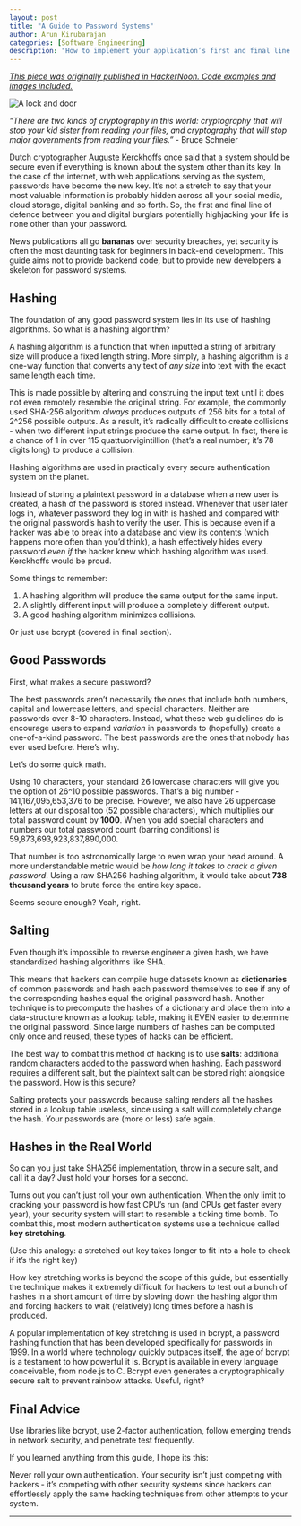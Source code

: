 ```yaml
---
layout: post
title: "A Guide to Password Systems"
author: Arun Kirubarajan
categories: [Software Engineering]
description: "How to implement your application’s first and final line of defense."
---
```


*[This piece was originally published in HackerNoon. Code examples and images included.](https://hackernoon.com/a-6-minute-guide-to-password-systems-52f1857dc0ec)*

![A lock and door](https://cdn-images-1.medium.com/max/2000/1*4IwGiQ87DWBXokwsO9MWsw.jpeg)

_“There are two kinds of cryptography in this world: cryptography that will stop your kid sister from reading your files, and cryptography that will stop major governments from reading your files.”_ - Bruce Schneier

Dutch cryptographer [Auguste Kerckhoffs](https://en.wikipedia.org/wiki/Kerckhoffs%27s_principle) once said that a system should be secure even if everything is known about the system other than its key. In the case of the internet, with web applications serving as the system, passwords have become the new key. It’s not a stretch to say that your most valuable information is probably hidden across all your social media, cloud storage, digital banking and so forth. So, the first and final line of defence between you and digital burglars potentially highjacking your life is none other than your password.

News publications all go **bananas** over security breaches, yet security is often the most daunting task for beginners in back-end development. This guide aims not to provide backend code, but to provide new developers a skeleton for password systems.

## Hashing
The foundation of any good password system lies in its use of hashing algorithms. So what is a hashing algorithm?

A hashing algorithm is a function that when inputted a string of arbitrary size will produce a fixed length string. More simply, a hashing algorithm is a one-way function that converts any text of _any size_ into text with the exact same length each time.

This is made possible by altering and construing the input text until it does not even remotely resemble the original string. For example, the commonly used SHA-256 algorithm _always_ produces outputs of 256 bits for a total of 2^256 possible outputs. As a result, it’s radically difficult to create collisions - when two different input strings produce the same output. In fact, there is a chance of 1 in over 115 quattuorvigintillion (that’s a real number; it’s 78 digits long) to produce a collision. 

Hashing algorithms are used in practically every secure authentication system on the planet. 

Instead of storing a plaintext password in a database when a new user is created, a hash of the password is stored instead. Whenever that user later logs in, whatever password they log in with is hashed and compared with the original password’s hash to verify the user. This is because even if a hacker was able to break into a database and view its contents (which happens more often than you’d think), a hash effectively hides every password _even if_ the hacker knew which hashing algorithm was used. Kerckhoffs would be proud.

Some things to remember:

1. A hashing algorithm will produce the same output for the same input.
2. A slightly different input will produce a completely different output.
3. A good hashing algorithm minimizes collisions.

Or just use bcrypt (covered in final section).

## Good Passwords
First, what makes a secure password?

The best passwords aren’t necessarily the ones that include both numbers, capital and lowercase letters, and special characters. Neither are passwords over 8-10 characters. Instead, what these web guidelines do is encourage users to expand _variation_ in passwords to (hopefully) create a one-of-a-kind password. The best passwords are the ones that nobody has ever used before. Here’s why.

Let’s do some quick math. 

Using 10 characters, your standard 26 lowercase characters will give you the option of 26^10 possible passwords. That’s a big number - 141,167,095,653,376 to be precise. However, we also have 26 uppercase letters at our disposal too (52 possible characters), which multiplies our total password count by **1000**. When you add special characters and numbers our total password count (barring conditions) is 59,873,693,923,837,890,000. 

That number is too astronomically large to even wrap your head around. A more understandable metric would be _how long it takes to crack a given password_. Using a raw SHA256 hashing algorithm, it would take about **738 thousand years** to brute force the entire key space. 

Seems secure enough? 
Yeah, right.

## Salting
Even though it’s impossible to reverse engineer a given hash, we have standardized hashing algorithms like SHA. 

This means that hackers can compile huge datasets known as **dictionaries** of common passwords and hash each password themselves to see if any of the corresponding hashes equal the original password hash. Another technique is to precompute the hashes of a dictionary and place them into a data-structure known as a lookup table, making it EVEN easier to determine the original password. Since large numbers of hashes can be computed only once and reused, these types of hacks can be efficient. 

The best way to combat this method of hacking is to use **salts**: additional random characters added to the password when hashing. Each password requires a different salt, but the plaintext salt can be stored right alongside the password. How is this secure? 

Salting protects your passwords because salting renders all the hashes stored in a lookup table useless, since using a salt will completely change the hash. Your passwords are (more or less) safe again.

## Hashes in the Real World
So can you just take SHA256 implementation, throw in a secure salt, and call it a day? Just hold your horses for a second.

Turns out you can’t just roll your own authentication. When the only limit to cracking your password is how fast CPU’s run (and CPUs get faster every year), your security system will start to resemble a ticking time bomb. To combat this, most modern authentication systems use a technique called **key stretching**.

(Use this analogy: a stretched out key takes longer to fit into a hole to check if it’s the right key)

How key stretching works is beyond the scope of this guide, but essentially the technique makes it extremely difficult for hackers to test out a bunch of hashes in a short amount of time by slowing down the hashing algorithm and forcing hackers to wait (relatively) long times before a hash is produced.

A popular implementation of key stretching is used in bcrypt, a password hashing function that has been developed specifically for passwords in 1999. In a world where technology quickly outpaces itself, the age of bcrypt is a testament to how powerful it is. Bcrypt is available in every language conceivable, from node.js to C. Bcrypt even generates a cryptographically secure salt to prevent rainbow attacks. Useful, right?

## Final Advice
Use libraries like bcrypt, use 2-factor authentication, follow emerging trends in network security, and penetrate test frequently.

If you learned anything from this guide, I hope its this: 

Never roll your own authentication. Your security isn’t just competing with hackers - it’s competing with other security systems since hackers can effortlessly apply the same hacking techniques from other attempts to your system.
- - - -

